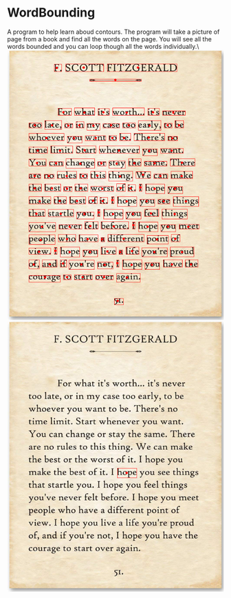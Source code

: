# WordBounding
A program to help learn aboud contours. The program will take a picture of page from a book and find all the words on the page. You will see all the words bounded and you can loop though all the words individually.\\
![All Words Bounded](/images/all_words.png)
![One Word Bounded](/images/one_words.png)
